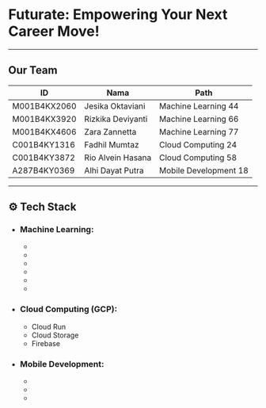 # Futurate: Empowering Your Next Career Move!

---

## Our Team

| ID             | Nama                  | Path   |
|-----------------|-----------------------|--------|
| M001B4KX2060   | Jesika Oktaviani      | Machine Learning 44     |
| M001B4KX3920   | Rizkika Deviyanti     | Machine Learning 66     |
| M001B4KX4606   | Zara Zannetta         | Machine Learning 77     |
| C001B4KY1316   | Fadhil Mumtaz         | Cloud Computing 24     |
| C001B4KY3872   | Rio Alvein Hasana     | Cloud Computing 58     |
| A287B4KY0369   | Alhi Dayat Putra      | Mobile Development 18     |

---

## ⚙️ Tech Stack
- ### Machine Learning:
  - 
  - 
  - 
  - 
  - 
  - 
- ### Cloud Computing (GCP):
  - Cloud Run
  - Cloud Storage
  - Firebase
- ### Mobile Development:
  - 
  - 
  - 
